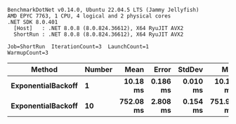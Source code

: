 ```

BenchmarkDotNet v0.14.0, Ubuntu 22.04.5 LTS (Jammy Jellyfish)
AMD EPYC 7763, 1 CPU, 4 logical and 2 physical cores
.NET SDK 8.0.401
  [Host]   : .NET 8.0.8 (8.0.824.36612), X64 RyuJIT AVX2
  ShortRun : .NET 8.0.8 (8.0.824.36612), X64 RyuJIT AVX2

Job=ShortRun  IterationCount=3  LaunchCount=1  
WarmupCount=3  

```
| Method             | Number | Mean      | Error    | StdDev   | Min       | Max       | Allocated |
|------------------- |------- |----------:|---------:|---------:|----------:|----------:|----------:|
| **ExponentialBackoff** | **1**      |  **10.18 ms** | **0.186 ms** | **0.010 ms** |  **10.17 ms** |  **10.19 ms** |     **520 B** |
| **ExponentialBackoff** | **10**     | **752.08 ms** | **2.808 ms** | **0.154 ms** | **751.97 ms** | **752.26 ms** |    **4120 B** |
